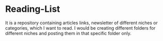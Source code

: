 # Reading-List
It is a repository containing articles links, newsletter of different niches or categories, which I want to read. I would be creating different folders for different niches and posting them in that specific folder only.

